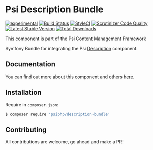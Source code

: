 # Psi Description Bundle

[![experimental](http://badges.github.io/stability-badges/dist/experimental.svg)](http://github.com/badges/stability-badges)
[![Build Status](https://travis-ci.org/psiphp/description-bundle.svg?branch=master)](https://travis-ci.org/psiphp/description-bundle)
[![StyleCI](https://styleci.io/repos/68720675/shield)](https://styleci.io/repos/68720675)
[![Scrutinizer Code
Quality](https://scrutinizer-ci.com/g/psiphp/description-bundle/badges/quality-score.png?b=master)](https://scrutinizer-ci.com/g/psiphp/description-bundle/?branch=master)
[![Latest Stable Version](https://poser.pugx.org/psiphp/description-bundle/version.png?format=plastic)](https://packagist.org/packages/psiphp/description-bundle)
[![Total Downloads](https://poser.pugx.org/psiphp/content-type/d/total.png?format=plastic)](https://packagist.org/packages/psiphp/description-bundle)


This component is part of the Psi Content Management Framework

Symfony Bundle for integrating the Psi [Description](https://github.com/psiphp/description) component.

## Documentation

You can find out more about this component and others
[here](https://psiphp.readthedocs.io/en/latest/components/description-bundle/docs/index.html).

## Installation

Require in `composer.json`:

```bash
$ composer require 'psiphp/description-bundle'
```

## Contributing

All contributions are welcome, go ahead and make a PR!
